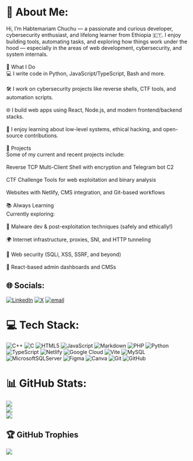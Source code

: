 # 💫 About Me:
Hi, I’m Habtemariam Chuchu — a passionate and curious developer, cybersecurity enthusiast, and lifelong learner from Ethiopia 🇪🇹. I enjoy building tools, automating tasks, and exploring how things work under the hood — especially in the areas of web development, cybersecurity, and system internals.<br><br>🔧 What I Do<br>💻 I write code in Python, JavaScript/TypeScript, Bash and more.<br><br>🛠️ I work on cybersecurity projects like reverse shells, CTF tools, and automation scripts.<br><br>🌐 I build web apps using React, Node.js, and modern frontend/backend stacks.<br><br>🧠 I enjoy learning about low-level systems, ethical hacking, and open-source contributions.<br><br>🚀 Projects<br>Some of my current and recent projects include:<br><br>Reverse TCP Multi-Client Shell with encryption and Telegram bot C2<br><br>CTF Challenge Tools for web exploitation and binary analysis<br><br>Websites with Netlify, CMS integration, and Git-based workflows<br><br>📚 Always Learning<br>Currently exploring:<br><br>🔐 Malware dev & post-exploitation techniques (safely and ethically!)<br><br>🌍 Internet infrastructure, proxies, SNI, and HTTP tunneling<br><br>🧪 Web security (SQLi, XSS, SSRF, and beyond)<br><br>🧰 React-based admin dashboards and CMSs


## 🌐 Socials:
[![LinkedIn](https://img.shields.io/badge/LinkedIn-%230077B5.svg?logo=linkedin&logoColor=white)](https://linkedin.com/in/https://www.linkedin.com/in/habtemariam-chuchu-6bb4b3350?lipi=urn%3Ali%3Apage%3Ad_flagship3_profile_view_base_contact_details%3BINE1n5JvS1GAYQC1a7agyA%3D%3D) [![X](https://img.shields.io/badge/X-black.svg?logo=X&logoColor=white)](https://x.com/https://x.com/PPhcic) [![email](https://img.shields.io/badge/Email-D14836?logo=gmail&logoColor=white)](mailto:habtechoon@gmail.com) 

# 💻 Tech Stack:
![C++](https://img.shields.io/badge/c++-%2300599C.svg?style=for-the-badge&logo=c%2B%2B&logoColor=white) ![C](https://img.shields.io/badge/c-%2300599C.svg?style=for-the-badge&logo=c&logoColor=white) ![HTML5](https://img.shields.io/badge/html5-%23E34F26.svg?style=for-the-badge&logo=html5&logoColor=white) ![JavaScript](https://img.shields.io/badge/javascript-%23323330.svg?style=for-the-badge&logo=javascript&logoColor=%23F7DF1E) ![Markdown](https://img.shields.io/badge/markdown-%23000000.svg?style=for-the-badge&logo=markdown&logoColor=white) ![PHP](https://img.shields.io/badge/php-%23777BB4.svg?style=for-the-badge&logo=php&logoColor=white) ![Python](https://img.shields.io/badge/python-3670A0?style=for-the-badge&logo=python&logoColor=ffdd54) ![TypeScript](https://img.shields.io/badge/typescript-%23007ACC.svg?style=for-the-badge&logo=typescript&logoColor=white) ![Netlify](https://img.shields.io/badge/netlify-%23000000.svg?style=for-the-badge&logo=netlify&logoColor=#00C7B7) ![Google Cloud](https://img.shields.io/badge/GoogleCloud-%234285F4.svg?style=for-the-badge&logo=google-cloud&logoColor=white) ![Vite](https://img.shields.io/badge/vite-%23646CFF.svg?style=for-the-badge&logo=vite&logoColor=white) ![MySQL](https://img.shields.io/badge/mysql-4479A1.svg?style=for-the-badge&logo=mysql&logoColor=white) ![MicrosoftSQLServer](https://img.shields.io/badge/Microsoft%20SQL%20Server-CC2927?style=for-the-badge&logo=microsoft%20sql%20server&logoColor=white) ![Figma](https://img.shields.io/badge/figma-%23F24E1E.svg?style=for-the-badge&logo=figma&logoColor=white) ![Canva](https://img.shields.io/badge/Canva-%2300C4CC.svg?style=for-the-badge&logo=Canva&logoColor=white) ![Git](https://img.shields.io/badge/git-%23F05033.svg?style=for-the-badge&logo=git&logoColor=white) ![GitHub](https://img.shields.io/badge/github-%23121011.svg?style=for-the-badge&logo=github&logoColor=white)
# 📊 GitHub Stats:
![](https://github-readme-stats.vercel.app/api?username=Ghostfaceki11err&theme=gruvbox&hide_border=false&include_all_commits=true&count_private=true)<br/>
![](https://nirzak-streak-stats.vercel.app/?user=Ghostfaceki11err&theme=gruvbox&hide_border=false)<br/>
![](https://github-readme-stats.vercel.app/api/top-langs/?username=Ghostfaceki11err&theme=gruvbox&hide_border=false&include_all_commits=true&count_private=true&layout=compact)

## 🏆 GitHub Trophies
![](https://github-profile-trophy.vercel.app/?username=Ghostfaceki11err&theme=shadow_blue&no-frame=false&no-bg=true&margin-w=4)

<!-- Proudly created with GPRM ( https://gprm.itsvg.in ) -->
